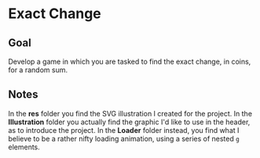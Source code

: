 # Exact Change

## Goal

Develop a game in which you are tasked to find the exact change, in coins, for a random sum.

## Notes

In the **res** folder you find the SVG illustration I created for the project. In the **Illustration** folder you actually find the graphic I'd like to use in the header, as to introduce the project. In the **Loader** folder instead, you find what I believe to be a rather nifty loading animation, using a series of nested `g` elements.
